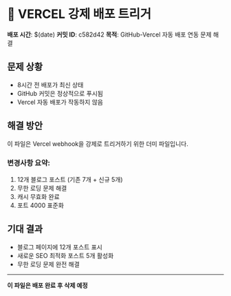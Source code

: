 # 🚀 VERCEL 강제 배포 트리거

**배포 시간**: $(date)
**커밋 ID**: c582d42
**목적**: GitHub-Vercel 자동 배포 연동 문제 해결

## 문제 상황
- 8시간 전 배포가 최신 상태
- GitHub 커밋은 정상적으로 푸시됨
- Vercel 자동 배포가 작동하지 않음

## 해결 방안
이 파일은 Vercel webhook을 강제로 트리거하기 위한 더미 파일입니다.

### 변경사항 요약:
1. 12개 블로그 포스트 (기존 7개 + 신규 5개)
2. 무한 로딩 문제 해결
3. 캐시 무효화 완료
4. 포트 4000 표준화

## 기대 결과
- 블로그 페이지에 12개 포스트 표시
- 새로운 SEO 최적화 포스트 5개 활성화
- 무한 로딩 문제 완전 해결

---
**이 파일은 배포 완료 후 삭제 예정**